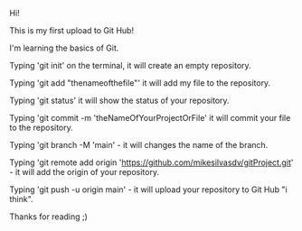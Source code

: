 Hi!

This is my first upload to Git Hub!

I'm learning the basics of Git.

Typing 'git init' on the terminal, it will create an empty repository.

Typing 'git add "thenameofthefile"' it will add my file to the repository.

Typing 'git status' it will show the status of your repository.

Typing 'git commit -m 'theNameOfYourProjectOrFile' it will commit your file to the repository.

Typing 'git branch -M 'main' - it will changes the name of the branch.

Typing 'git remote add origin 'https://github.com/mikesilvasdv/gitProject.git' - it will add the origin of your repository.

Typing 'git push -u origin main' - it will upload your repository to Git Hub "i think".



Thanks for reading ;)